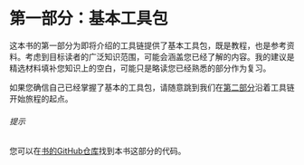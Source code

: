 # 第一部分：基本工具包

这本书的第一部分为即将介绍的工具链提供了基本工具包，既是教程，也是参考资料。考虑到目标读者的广泛知识范围，可能会涵盖您已经了解的内容。我的建议是精选材料填补您知识上的空白，可能只是略读您已经熟悉的部分作为复习。

如果您确信自己已经掌握了基本的工具包，请随意跳到我们在[第二部分](part02.xhtml#part_getting_data)沿着工具链开始旅程的起点。

###### 提示

您可以在[书的GitHub仓库](https://github.com/Kyrand/dataviz-with-python-and-js-ed-2)找到本书这部分的代码。
